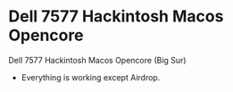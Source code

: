# Dell 7577 Hackintosh Macos Opencore
Dell 7577 Hackintosh Macos Opencore (Big Sur)

* Everything is working except Airdrop.
